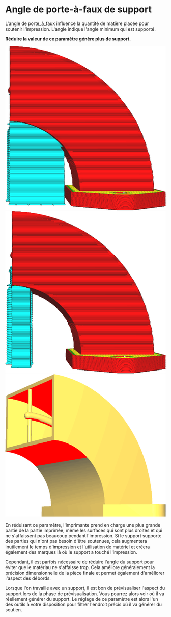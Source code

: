 Angle de porte-à-faux de support
===

L'angle de porte_à_faux influence la quantité de matière placée pour soutenir l'impression. L'angle indique l'angle minimum qui est supporté.

**Réduire la valeur de ce paramètre génère plus de support.**

![Un angle de porte-à-faux faible génère plus de support](../../../articles/images/support_angle_low.png)
![Un angle de porte-à-faux élevé génère moins de support](../../../articles/images/support_angle_high.png)
![Les zones prises en charge sont indiquées en rouge](../../../articles/images/support_angle_prepare_mode.png)

En réduisant ce paramètre, l'imprimante prend en charge une plus grande partie de la partie imprimée, même les surfaces qui sont plus droites et qui ne s'affaissent pas beaucoup pendant l'impression. Si le support supporte des parties qui n'ont pas besoin d'être soutenues, cela augmentera inutilement le temps d'impression et l'utilisation de matériel et créera également des marques là où le support a touché l'impression.

Cependant, il est parfois nécessaire de réduire l'angle du support pour éviter que le matériau ne s'affaisse trop. Cela améliore généralement la précision dimensionnelle de la pièce finale et permet également d'améliorer l'aspect des débords.

Lorsque l'on travaille avec un support, il est bon de prévisualiser l'aspect du support lors de la phase de prévisualisation. Vous pourrez alors voir où il va réellement générer du support. Le réglage de ce paramètre est alors l'un des outils à votre disposition pour filtrer l'endroit précis où il va générer du soutien.
